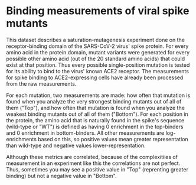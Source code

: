 # Binding measurements of viral spike mutants

This dataset describes a saturation-mutagenesis experiment done on the receptor-binding domain
of the SARS-CoV-2 virus' spike protein. For every amino acid in the protein domain, mutant variants
were generated for every possible other amino acid (out of the 20 standard amino acids) 
that could exist at that position. Thus every possible single-position mutation is tested for its
ability to bind to the virus' known ACE2 receptor. The measurements for spike binding to ACE2-expressing
cells have already been processed from the raw measurements.

For each mutation, two measurements are made: how often that mutation is found when you analyze the 
very strongest binding mutants out of all of them ("Top"), and how often that mutation is found when
you analyze the weakest binding mutants out of all of them ("Bottom"). For each position in the protein, 
the amino acid that is naturally found in the spike's sequence (wild-type or "WT") is defined as having 
0 enrichment in the top-binders and 0 enrichment in bottom-binders. All other measurements are log-enrichments 
based on this, so positive values mean greater representation than wild-type and negative values 
lower-representation. 


Although these metrics are correlated, because of the complexitiies of measurement in an experiment like this the
correlations are not perfect. Thus, sometimes you may see a positive value in "Top" (reprenting greater binding) 
but not a negative value in "Bottom".


